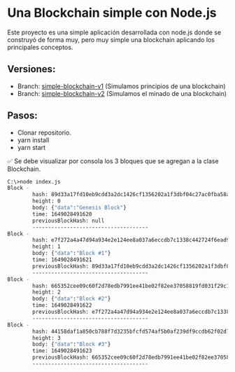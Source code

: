 # Una Blockchain simple con Node.js

Este proyecto es una simple aplicación desarrollada con node.js donde se construyó de forma muy, pero muy simple una blockchain aplicando los principales conceptos.

## Versiones:
- Branch: [simple-blockchain-v1](https://github.com/BraianVaylet/simple-nodejs-blockchain/tree/simple-blockchain-v1) (Simulamos principios de una blockchain)
- Branch: [simple-blockchain-v2](https://github.com/BraianVaylet/simple-nodejs-blockchain/tree/simple-blockchain-v2) (Simulamos el minado de una blockchain)

## Pasos:

- Clonar repositorio.
- yarn install
- yarn start

✅ Se debe visualizar por consola los 3 bloques que se agregan a la clase Blockchain.

```bash
C:\>node index.js
Block -
        hash: 89d33a17fd10eb9cdd3a2dc1426cf1356202a1f3dbf04c27ac0fba58a48f6b30
        height: 0
        body: {"data":"Genesis Block"}
        time: 1649028491620
        previousBlockHash: null
        -------------------------------------
Block -
        hash: e7f272a4a47d94a934e2e124ee8a037a6eccdb7c1338c442724f6ead91c670b3
        height: 1
        body: {"data":"Block #1"}
        time: 1649028491621
        previousBlockHash: 89d33a17fd10eb9cdd3a2dc1426cf1356202a1f3dbf04c27ac0fba58a48f6b30
        -------------------------------------
Block -
        hash: 665352cee09c60f2d78edb7991ee41be02f82ee37058819fd031f29c167b86d8
        height: 2
        body: {"data":"Block #2"}
        time: 1649028491622
        previousBlockHash: e7f272a4a47d94a934e2e124ee8a037a6eccdb7c1338c442724f6ead91c670b3
        -------------------------------------
Block -
        hash: 44158daf1a850cb788f7d3235bfcfd574af5b0af239df9ccdb62f02d758d681f
        height: 3
        body: {"data":"Block #3"}
        time: 1649028491623
        previousBlockHash: 665352cee09c60f2d78edb7991ee41be02f82ee37058819fd031f29c167b86d8
        -------------------------------------
```
